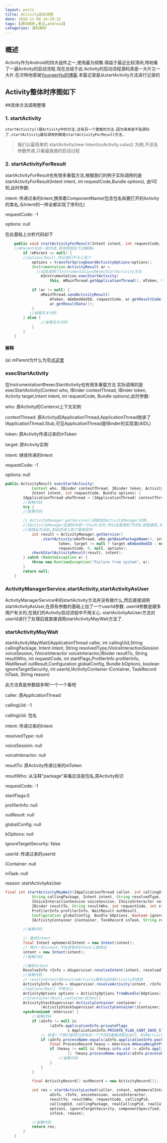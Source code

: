 ```yaml
---
layout: posts
title: Activity启动流程
date: 2018-11-08 14:29:22
tags: [源码解析,笔记,android]
categories: 源码解析
---
```

## 概述
Activity作为Android的四大组件之一,使用最为频繁.得益于最近比较清闲,特地看了一遍Activity的启动流程.现在总结于此.Activity的启动流程源码真是一大片又一大片.在次特地感谢[YoungerHu的博客](https://www.jianshu.com/p/459d38ade254).本篇记录是从startActivity方法进行记录的

## Activity整体时序图如下

##具体方法调用整理
### 1. startActivity
	startActivity()是Activity中的方法,还有另一个重载的方法.因为简单就不贴源码了.startActivity最后调用的都是startActivityForResult方法.
> 我们以最简单的 startActivity(new Intent(xxActivity.calss)) 为例,不涉及参数传递,只看最直接的启动过程

### 2. startActivityForResult
 startActivityForResult也有很多重载方法,根据我们的例子实际调用的是
startActivityForResult(Intent intent, int requestCode,Bundle options),
由1可知,此时参数:

intent: 传递过来的Intent,携带着ComponentName(包含包名和要打开的Activity的类名,与Intent的一样全都实现了序列化)

requestCode: -1

options: null

在此基础上分析代码如下

```java
	public void startActivityForResult(Intent intent, int requestCode, Bundle options) {
	//mParent在此一直为空,具体原因在下边解释a
        if (mParent == null) {  
		//options为null,所以我们不关心这个
            options = transferSpringboardActivityOptions(options);
            Instrumentation.ActivityResult ar =
              //此处调用了Instrumentation的execStartActivity方法
                mInstrumentation.execStartActivity(
                    this, mMainThread.getApplicationThread(), mToken, this,intent, requestCode, options);
            
            if (ar != null) {
                mMainThread.sendActivityResult(
                    mToken, mEmbeddedID, requestCode, ar.getResultCode(),
                    ar.getResultData());
            }
           //省略无关代码
        } else {
                //省略无关代码
            }
        }
    }
```
#### 解释
(a) mParent为什么为空[点这里](https://blog.csdn.net/JustBeauty/article/details/78278958)

### execStartActivity
在Instrumentation中execStartActivity也有很多重载方法
实际调用的是execStartActivity(Context who, IBinder contextThread, IBinder token, Activity target,Intent intent, int requestCode, Bundle options);此时参数:

who: 原Activity的Contenxt上下文实例

contextThread: 原Activity的ApplicationThread,ApplicationThread继承了IApplicationThread.Stub,可见ApplicationThread是IBinder的实现类(AIDL)

token: 原Activity传递过来的mToken

target: 原Activity实例

intent: 继续传递的Intent

requestCode: -1

options: null

```java
public ActivityResult execStartActivity(
            Context who, IBinder contextThread, IBinder token, Activity target,
            Intent intent, int requestCode, Bundle options) {
        IApplicationThread whoThread = (IApplicationThread) contextThread;
        //省略代码
        try {
		//省略代码

		// ActivityManager.getService()获取到IActivityManager实例,
		//IActivityManager在源码中是一个aidl文件,所以这里用到了AIDL进程通信,实际实现类是ActivityManagerService
		//调用此方法后,启动页进入到了框架层中
            int result = ActivityManager.getService()
                .startActivity(whoThread, who.getBasePackageName(), intent,intent.resolveTypeIfNeeded(who.getContentResolver()),
                        token, target != null ? target.mEmbeddedID : null,
                        requestCode, 0, null, options);
            checkStartActivityResult(result, intent);
        } catch (RemoteException e) {
            throw new RuntimeException("Failure from system", e);
        }
        return null;
    }
```
### ActivityManagerService.startActivity,startActivityAsUser
ActivityManagerService中的startActivity方法并没有做什么,然后直接调用startActivityAsUser,在原有参数的基础上加了一个userId参数.
userId参数是跟多用户有关的,在我们的Activity启动流程中不用关心.
startActivityAsUser方法对userId进行了处理后就直接调用startActivityMayWait方法了.

### startActivityMayWait
startActivityMayWait(IApplicationThread caller, int callingUid,String callingPackage, Intent intent, String resolvedType,IVoiceInteractionSession voiceSession, IVoiceInteractor voiceInteractor,IBinder resultTo, String resultWho, int requestCode, int startFlags,ProfilerInfo profilerInfo, WaitResult outResult,Configuration globalConfig, Bundle bOptions, boolean ignoreTargetSecurity, int userId,IActivityContainer iContainer, TaskRecord inTask, String reason)

此方法真是参数超多啊!一个一个看吧

caller: 原ApplicationThread

callingUid: -1

callingUid: 包名

intent: 传递过来的Intent

resolvedType: null

voiceSession: null

voiceInteractor: null

resultTo: 原Activity传递过来的mToken

resultWho: 从注释"package"来看应该是包名,原Activity标识

requestCode: -1

startFlags:0

profilerInfo: null

outResult: null

globalConfig: null

bOptions: null

ignoreTargetSecurity: false

userId: 传递过来的userId

iContainer: null

inTask: null

reason: startActivityAsUser

```java
final int startActivityMayWait(IApplicationThread caller, int callingUid,
            String callingPackage, Intent intent, String resolvedType,
            IVoiceInteractionSession voiceSession, IVoiceInteractor voiceInteractor,
            IBinder resultTo, String resultWho, int requestCode, int startFlags,
            ProfilerInfo profilerInfo, WaitResult outResult,
            Configuration globalConfig, Bundle bOptions, boolean ignoreTargetSecurity, int userId,
            IActivityContainer iContainer, TaskRecord inTask, String reason) {
        
        //省略代码

        // 备份Intent
        final Intent ephemeralIntent = new Intent(intent);
        // 拷贝一份intent,不在原有的Intent上做改动
        intent = new Intent(intent);
        //省略代码

        //解析Intent 
        ResolveInfo rInfo = mSupervisor.resolveIntent(intent, resolvedType, userId);
        //省略代码
        // resolveIntent和resolveActivity解析出目标Activity的信息
        ActivityInfo aInfo = mSupervisor.resolveActivity(intent, rInfo, startFlags, profilerInfo);
        //options为null 不用关心
        ActivityOptions options = ActivityOptions.fromBundle(bOptions);
        //iContainer为null,container也为null
        ActivityStackSupervisor.ActivityContainer container =
                (ActivityStackSupervisor.ActivityContainer)iContainer;
        synchronized (mService) {
            //省略代码
            if (aInfo != null &&
                    (aInfo.applicationInfo.privateFlags
                            & ApplicationInfo.PRIVATE_FLAG_CANT_SAVE_STATE) != 0) {
                // 检查一下我们是否已经有另一个不同的重载进程在运行。并非Activity启动主要流程
                if (aInfo.processName.equals(aInfo.applicationInfo.packageName)) {
                    final ProcessRecord heavy = mService.mHeavyWeightProcess;
                    if (heavy != null && (heavy.info.uid != aInfo.applicationInfo.uid
                            || !heavy.processName.equals(aInfo.processName))) {
                        //省略代码
                    }
                }
            }

            final ActivityRecord[] outRecord = new ActivityRecord[1];
            
            int res = startActivityLocked(caller, intent, ephemeralIntent, resolvedType,
                    aInfo, rInfo, voiceSession, voiceInteractor,
                    resultTo, resultWho, requestCode, callingPid,
                    callingUid, callingPackage, realCallingPid, realCallingUid, startFlags,
                    options, ignoreTargetSecurity, componentSpecified, outRecord, container,
                    inTask, reason);

            //省略代码
            return res;
        }
    }
```

















